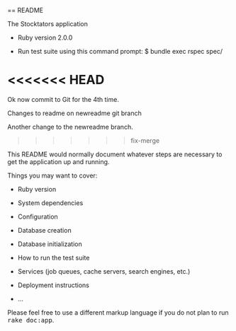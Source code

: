 == README

The Stocktators application

* Ruby version 2.0.0

* Run test suite using this command prompt:
	$ bundle exec rspec spec/

<<<<<<< HEAD
=======
Ok now commit to Git for the 4th time.

Changes to readme on newreadme git branch

Another change to the newreadme branch.



>>>>>>> fix-merge

This README would normally document whatever steps are necessary to get the
application up and running.

Things you may want to cover:

* Ruby version

* System dependencies

* Configuration

* Database creation

* Database initialization

* How to run the test suite

* Services (job queues, cache servers, search engines, etc.)

* Deployment instructions

* ...


Please feel free to use a different markup language if you do not plan to run
<tt>rake doc:app</tt>.
